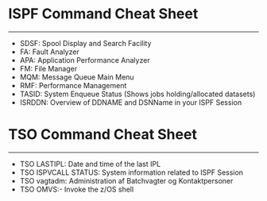 # ISPF Command Cheat Sheet
---------------------------------------------------------
- SDSF: Spool Display and Search Facility
- FA: Fault Analyzer
- APA: Application Performance Analyzer
- FM: File Manager
- MQM: Message Queue Main Menu
- RMF: Performance Management
- TASID: System Enqueue Status (Shows jobs holding/allocated datasets)
- ISRDDN: Overview of DDNAME and DSNName in your ISPF Session

# TSO Command Cheat Sheet
----------------------------------------------------------
- TSO LASTIPL: Date and time of the last IPL
- TSO ISPVCALL STATUS: System information related to ISPF Session
- TSO vagtadm: Administration af Batchvagter og Kontaktpersoner
- TSO OMVS:- Invoke the z/OS shell
